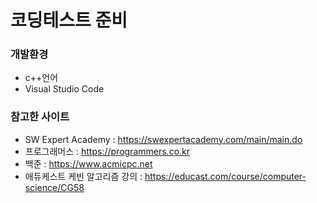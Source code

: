 # 코딩테스트 준비

### 개발환경
- c++언어
- Visual Studio Code 

### 참고한 사이트 
- SW Expert Academy :  https://swexpertacademy.com/main/main.do
- 프로그래머스 : https://programmers.co.kr
- 백준 : https://www.acmicpc.net
- 애듀케스트 케빈 알고리즘 강의 : https://educast.com/course/computer-science/CG58
